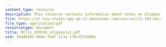 ```yaml
---
content_type: resource
description: This resource contains information about notes on oligopoly day 1.
file: https://ol-ocw-studio-app-qa.s3.amazonaws.com/courses/11-203-microeconomics-fall-2010/16ad6301068afedf1c3a179c357d4d6b_MIT11_203F10_oligopoly1.pdf
file_type: application/pdf
resourcetype: Document
title: MIT11_203F10_oligopoly1.pdf
uid: 16ad6301-068a-fedf-1c3a-179c357d4d6b
---
```

